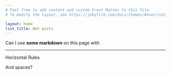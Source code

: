 ```yaml
---
# Feel free to add content and custom Front Matter to this file.
# To modify the layout, see https://jekyllrb.com/docs/themes/#overriding-theme-defaults

layout: home
list_title: Not posts
---
```


Can I use **some markdown** on this page with 

---

Horizontal Rules 

And spaces?
